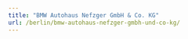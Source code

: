 ```yaml
---
title: "BMW Autohaus Nefzger GmbH & Co. KG"
url: /berlin/bmw-autohaus-nefzger-gmbh-und-co-kg/
---
```

